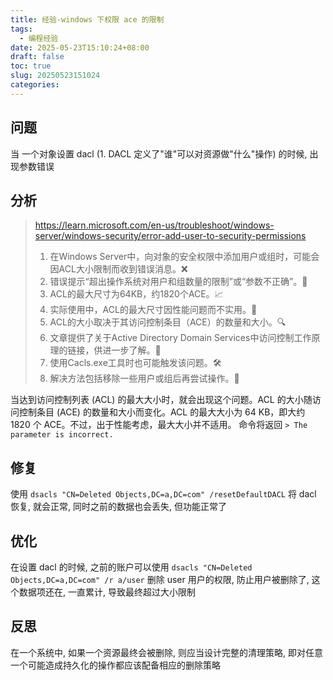 ```yaml
---
title: 经验-windows 下权限 ace 的限制
tags:
  - 编程经验
date: 2025-05-23T15:10:24+08:00
draft: false
toc: true
slug: 20250523151024
categories:
---
```

## 问题
当 一个对象设置 dacl (1. DACL 定义了"谁"可以对资源做"什么"操作) 的时候, 出现参数错误

## 分析

> https://learn.microsoft.com/en-us/troubleshoot/windows-server/windows-security/error-add-user-to-security-permissions
> 1. 在Windows Server中，向对象的安全权限中添加用户或组时，可能会因ACL大小限制而收到错误消息。❌
> 2. 错误提示“超出操作系统对用户和组数量的限制”或“参数不正确”。🚫
> 3. ACL的最大尺寸为64KB，约1820个ACE。📈
> 4. 实际使用中，ACL的最大尺寸因性能问题而不实用。🚫
> 5. ACL的大小取决于其访问控制条目（ACE）的数量和大小。🔍
> 6. 文章提供了关于Active Directory Domain Services中访问控制工作原理的链接，供进一步了解。🔗
> 7. 使用Cacls.exe工具时也可能触发该问题。🛠️
> 8. 解决方法包括移除一些用户或组后再尝试操作。🔄

当达到访问控制列表 (ACL) 的最大大小时，就会出现这个问题。ACL 的大小随访问控制条目 (ACE) 的数量和大小而变化。ACL 的最大大小为 64 KB，即大约 1820 个 ACE。不过，出于性能考虑，最大大小并不适用。
命令将返回 `> The parameter is incorrect.`
## 修复
使用 `dsacls "CN=Deleted Objects,DC=a,DC=com" /resetDefaultDACL` 将 dacl 恢复, 就会正常, 同时之前的数据也会丢失, 但功能正常了

## 优化
在设置 dacl 的时候, 之前的账户可以使用 `dsacls "CN=Deleted Objects,DC=a,DC=com" /r a/user`  删除 user 用户的权限, 防止用户被删除了, 这个数据项还在, 一直累计, 导致最终超过大小限制

## 反思
在一个系统中, 如果一个资源最终会被删除, 则应当设计完整的清理策略, 即对任意一个可能造成持久化的操作都应该配备相应的删除策略
<!--more-->
